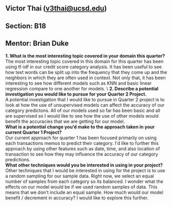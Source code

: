 ## Victor Thai (v3thai@ucsd.edu)
## Section: B18
## Mentor: Brian Duke

**1. What is the most interesting topic covered in your domain this quarter?** \
The most interesting topic covered in this domain for this quarter has been using tf-idf in our credit score category analysis. It has been useful to see how text words can be split up into the frequency that they come up and the neighbors in which they are often used in context. Not only that, it has been interesting to see how different models such as KNN and basic linear regression compare to one another for models. \ 
**2. Describe a potential investigation you would like to pursue for your Quarter 2 Project.** \
A potential investigation that I would like to pursue in Quarter 2 project is to look at how the use of unsupervised models can affect the accuracy of our category predictons. All of our models used so far has been basic and all are supervised so I would like to see how the use of other models would benefit the accuracies that we are getting for our model. \
**What is a potential change you’d make to the approach taken in your current Quarter 1 Project?** \
Our current approach for quarter 1 has been focused primarily on using each transactions memos to predict their category. I'd like to further this approach by using other features such as date, time, and also location of transaction to see how they may influence the accuracy of our category predictions. \
**What other techniques would you be interested in using in your project?** \
Other techniques that I would be interested in using for the project is to use a random sampling for our sample data. Right now, we select an equal number of samples from each category so its balanced. I wonder what the effects on our model would be if we used random samples of data. This means that we don't include an equal sample. How much would our model benefit / decrement in accuracy? I would like to explore this further. 
